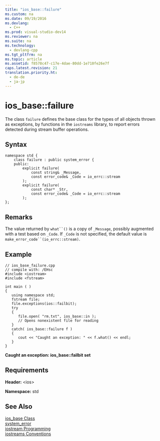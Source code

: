 ```yaml
---
title: "ios_base::failure"
ms.custom: na
ms.date: 09/19/2016
ms.devlang: 
  - C++
ms.prod: visual-studio-dev14
ms.reviewer: na
ms.suite: na
ms.technology: 
  - devlang-cpp
ms.tgt_pltfrm: na
ms.topic: article
ms.assetid: f8578c47-c17e-4dae-80dd-1e710fe26e7f
caps.latest.revision: 21
translation.priority.ht: 
  - de-de
  - ja-jp
---
```

# ios_base::failure
The class `failure` defines the base class for the types of all objects thrown as exceptions, by functions in the `iostreams` library, to report errors detected during stream buffer operations.  
  
## Syntax  
  
```  
namespace std {  
    class failure : public system_error {  
    public:  
        explicit failure(  
            const string& _Message,   
            const error_code& _Code = io_errc::stream  
        );  
        explicit failure(  
            const char* _Str,   
            const error_code& _Code = io_errc::stream  
        );  
};  
```  
  
## Remarks  
 The value returned by `what``()` is a copy of `_Message`, possibly augmented with a test based on `_Code`. If `_Code` is not specified, the default value is `make_error_code``(io_errc::stream)`.  
  
## Example  
  
```  
// ios_base_failure.cpp  
// compile with: /EHsc  
#include <iostream>  
#include <fstream>  
  
int main ( )   
{  
   using namespace std;  
   fstream file;  
   file.exceptions(ios::failbit);  
   try   
   {  
      file.open( "rm.txt", ios_base::in );  
      // Opens nonexistent file for reading  
   }  
   catch( ios_base::failure f )   
   {  
      cout << "Caught an exception: " << f.what() << endl;  
   }  
}  
```  
  
 **Caught an exception: ios_base::failbit set**   
## Requirements  
 **Header:** <ios\>  
  
 **Namespace:** std  
  
## See Also  
 [ios_base Class](../vs140/ios_base-Class.md)   
 [system_error](../vs140/system_error-Class.md)   
 [iostream Programming](../vs140/iostream-Programming.md)   
 [iostreams Conventions](../vs140/iostreams-Conventions.md)